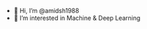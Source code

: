 - 👋 Hi, I’m @amidsh1988
- 👀 I’m interested in Machine & Deep Learning


<!---
amidsh1988/amidsh1988 is a ✨ special ✨ repository because its `README.md` (this file) appears on your GitHub profile.
You can click the Preview link to take a look at your changes.
--->

